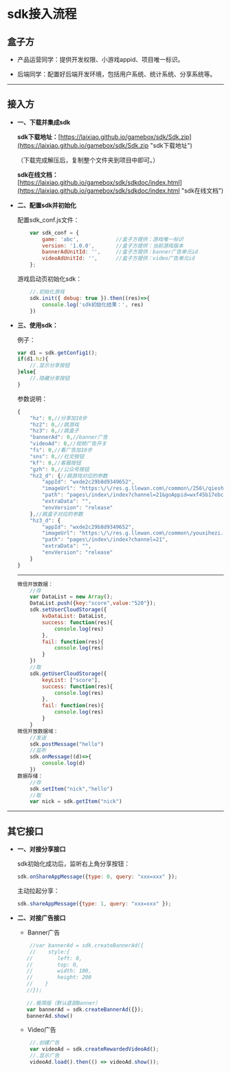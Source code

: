
# sdk接入流程


## 盒子方

* 产品运营同学：提供开发权限、小游戏appid、项目唯一标识。

* 后端同学：配置好后端开发环境，包括用户系统、统计系统、分享系统等。

------------

## 接入方
                
+ **一、下载并集成sdk**

    **sdk下载地址：**[https://laixiao.github.io/gamebox/sdk/Sdk.zip](https://laixiao.github.io/gamebox/sdk/Sdk.zip "sdk下载地址")

    （下载完成解压后，复制整个文件夹到项目中即可。）

    **sdk在线文档：**
    [https://laixiao.github.io/gamebox/sdk/sdkdoc/index.html](https://laixiao.github.io/gamebox/sdk/sdkdoc/index.html "sdk在线文档")
    

+ **二、配置sdk并初始化**

    配置sdk_conf.js文件：
    ```javascript
        var sdk_conf = {
            game: 'abc',            //盒子方提供：游戏唯一标识
            version: '1.0.0',       //盒子方提供：当前游戏版本
            bannerAdUnitId: '',     //盒子方提供：banner广告单元id
            videoAdUnitId: '',      //盒子方提供：video广告单元id
        };
    ```
    游戏启动页初始化sdk：
    ```javascript
        //.初始化游戏
        sdk.init({ debug: true }).then((res)=>{
            console.log('sdk初始化结果：', res)
        })
    ```

+ **三、使用sdk：**

    例子：
    ```javascript
    var d1 = sdk.getConfig1();
    if(d1.hz){
        //.显示分享按钮
    }else{
        //.隐藏分享按钮
    }
    ```
    参数说明：
    ```javascript
    {
        "hz": 0,//分享加10步
        "hz2": 0,//跳游戏
        "hz3": 0,//跳盒子
        "bannerAd": 0,//banner广告
        "videoAd": 0,//视频广告开关
        "fs": 0,//看广告加10步
        "sns": 0,//社交按钮
        "kf": 0,//客服按钮
        "gzh": 0,//公众号按钮
        "hz2_d": {//跳游戏对应的参数
            "appId": "wxde2c29b8d9349652",
            "imageUrl": "https:\/\/res.g.llewan.com\/common\/256\/qieshuiguoicon.png",
            "path": "pages\/index\/index?channel=21&goAppid=wxf45b17ebcaef8085&goPath=QUESTIONsidEQUAL49",
            "extraData": "",
            "envVersion": "release"
        },//跳盒子对应的参数
        "hz3_d": {
            "appId": "wxde2c29b8d9349652",
            "imageUrl": "https:\/\/res.g.llewan.com\/common\/youxihezi.png",
            "path": "pages\/index\/index?channel=21",
            "extraData": "",
            "envVersion": "release"
        }
    }
    ```

    --------

    ```javascript
    微信开放数据：
        //存
        var DataList = new Array();
        DataList.push({key:"score",value:"520"});
        sdk.setUserCloudStorage({
            kvDataList: DataList,
            success: function(res){
                console.log(res)
            },
            fail: function(res){
                console.log(res)
            }
        })
        //取
        sdk.getUserCloudStorage({
            keyList: ["score"],
            success: function(res){
                console.log(res)
            },
            fail: function(res){
                console.log(res)
            }
        }
    微信开放数据域：
        //发送
        sdk.postMessage("hello")
        //监听
        sdk.onMessage((d)=>{
            console.log(d)
        })
    数据存储：
        //存
        sdk.setItem("nick","hello")
        //取
        var nick = sdk.getItem("nick")
    ```
    
-----

## 其它接口
+ **一、对接分享接口**
    
    sdk初始化成功后，监听右上角分享按钮：
    ```javascript
    sdk.onShareAppMessage({type: 0, query: "xxx=xxx" });
    ```
    主动拉起分享：
    ```javascript
    sdk.shareAppMessage({type: 1, query: "xxx=xxx" });
    ```
	
+ **二、对接广告接口**

    * Banner广告
	```javascript
		//var bannerAd = sdk.createBannerAd({
        //    style:{
       //        left: 0,
       //        top: 0,
       //        width: 100,
       //        height: 200
       //    }
       //});
      
       //.极简版（默认底部Banner）
       var bannerAd = sdk.createBannerAd({});
       bannerAd.show()
    ```

	* Video广告
	```javascript
        //.创建广告
        var videoAd = sdk.createRewardedVideoAd();
        //.显示广告
        videoAd.load().then(() => videoAd.show());
	```
